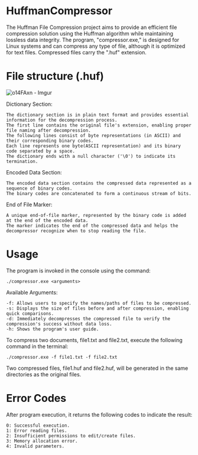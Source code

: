 # HuffmanCompressor
The Huffman File Compression project aims to provide an efficient file compression solution using the Huffman algorithm while maintaining lossless data integrity. The program, "compressor.exe," is designed for Linux systems and can compress any type of file, although it is optimized for text files. Compressed files carry the ".huf" extension.

# File structure (.huf)
![o14FAxn - Imgur](https://github.com/milckywayy/HuffmanCompressor/assets/120181288/cb331160-08e9-4404-9ae7-5c03e35100ec)

Dictionary Section:

    The dictionary section is in plain text format and provides essential information for the decompression process.  
    The first line contains the original file's extension, enabling proper file naming after decompression.  
    The following lines consist of byte representations (in ASCII) and their corresponding binary codes.  
    Each line represents one byte(ASCII representation) and its binary code separated by a space.  
    The dictionary ends with a null character ('\0') to indicate its termination.  

Encoded Data Section:

    The encoded data section contains the compressed data represented as a sequence of binary codes.
    The binary codes are concatenated to form a continuous stream of bits.

End of File Marker:

    A unique end-of-file marker, represented by the binary code is added at the end of the encoded data.
    The marker indicates the end of the compressed data and helps the decompressor recognize when to stop reading the file.

# Usage
The program is invoked in the console using the command:  

    ./compressor.exe <arguments>

Available Arguments:

    -f: Allows users to specify the names/paths of files to be compressed.  
    -s: Displays the size of files before and after compression, enabling quick comparisons.  
    -d: Immediately decompresses the compressed file to verify the compression's success without data loss.  
    -h: Shows the program's user guide.
  
To compress two documents, file1.txt and file2.txt, execute the following command in the terminal:  

    ./compressor.exe -f file1.txt -f file2.txt

Two compressed files, file1.huf and file2.huf, will be generated in the same directories as the original files.

# Error Codes
After program execution, it returns the following codes to indicate the result:

    0: Successful execution.  
    1: Error reading files.  
    2: Insufficient permissions to edit/create files.  
    3: Memory allocation error.  
    4: Invalid parameters.
